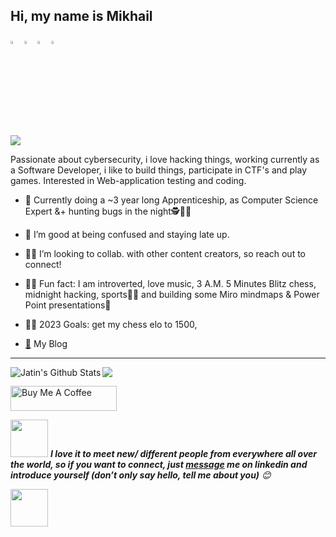 ## Hi, my name is Mikhail

  [<img src="https://img.icons8.com/color/48/000000/facebook.png" width="3.5%"/>](https://www.facebook.com/HazeBunny/)
  [<img src="https://img.icons8.com/color/48/000000/linkedin.png" width="3.5%"/>](https://www.linkedin.com/in/mikhail-zhivoderov/)
  [<img src="https://img.icons8.com/fluent/48/000000/instagram-new.png" width="3.5%"/>](https://www.instagram.com/mikeammic069/)
  <a href="mailto:stueckholz@hotmail.com"> <img src="https://img.icons8.com/fluent/48/000000/gmail.png" width="3.5%"/> </a>
  
[<img src="http://www.hackthebox.eu/badge/image/239301">](https://app.hackthebox.com/profile/239301)
  
  
Passionate about cybersecurity, i love hacking things, working currently as a Software Developer, i like to build things, participate in CTF's and play games. Interested in Web-application testing and coding.
- 👾 Currently doing a ~3 year long Apprenticeship, as Computer Science Expert &+ hunting bugs in the night🕵️👨‍💻
- 👻 I’m good at being confused and staying late up. 
- 🧙‍♂️ I’m looking to collab. with other content creators, so reach out to connect!
- 🤵🏼 Fun fact: I am introverted, love music, 3 A.M. 5 Minutes Blitz chess, midnight hacking, sports🤼‍♂️ and building some Miro mindmaps & Power Point presentations🤣
- 👨‍💻 2023 Goals: get my chess elo to 1500,
 
- [🐳](https://xn4k.github.io/) My Blog
<!-- - [🐳](https://www.youtube.com/watch?v=o-YBDTqX_ZU&ab_channel=MusRest) And finally my onlyfans ;) -->
----
<!-- languages and other stats-->
<img align="left" alt="Jatin's Github Stats" src="https://github-readme-stats.vercel.app/api?username=xn4k&show_icons=true&hide_border=true&theme=synthwave" />
<img align="center" src="https://github-readme-stats.vercel.app/api/top-langs/?username=xn4k&layout=compact&langs_count=8&theme=synthwave" />



<p align="left">
<a href="https://www.buymeacoffee.com/xn4k" target="_blank"><img src="https://cdn.buymeacoffee.com/buttons/default-white.png" alt="Buy Me A Coffee" height="40" width="170" ></a>

<!-- pm me if you want to connect :P-->
<img src="https://media.giphy.com/media/LnQjpWaON8nhr21vNW/giphy.gif" width="60"> <em><b>I love it to meet new/ different people from everywhere all over the world, so if you want to connect, just <a href="https://www.linkedin.com/in/mikhail-zhivoderov/">message</a> me on linkedin and introduce yourself (don’t only say hello, tell me about you)</b>
😊 </em>
</p>

<img src="https://raw.githubusercontent.com/gist/GeekTree0101/05d338bb59109fc71871711c6fa49377/raw/3ff868ffcf2f84d419c392667335fe7e9f1bf155/dancing-gopher.gif" width="60">
